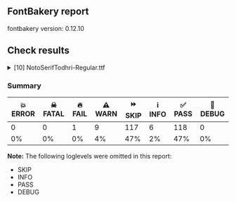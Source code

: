 ## FontBakery report

fontbakery version: 0.12.10





## Check results



<details><summary>[10] NotoSerifTodhri-Regular.ttf</summary>
<div>
<details>
    <summary>🔥 <b>FAIL</b> Check for presence of an ARTICLE.en_us.html file <a href="https://fontbakery.readthedocs.io/en/stable/fontbakery/checks/googlefonts.description.html#"></a></summary>
    <div>







* 🔥 **FAIL** <p>This is a Noto font but it lacks an ARTICLE.en_us.html file.</p>
 [code: missing-article]



* 🔥 **FAIL** <p>This is a Noto font but it lacks a DESCRIPTION.en_us.html file.</p>
 [code: missing-description]



</div>
</details>

<details>
    <summary>⚠️ <b>WARN</b> Check if each glyph has the recommended amount of contours. <a href="https://fontbakery.readthedocs.io/en/stable/fontbakery/checks/universal.html#"></a></summary>
    <div>







* ⚠️ **WARN** <p>This check inspects the glyph outlines and detects the total number of contours in each of them. The expected values are infered from the typical ammounts of contours observed in a large collection of reference font families. The divergences listed below may simply indicate a significantly different design on some of your glyphs. On the other hand, some of these may flag actual bugs in the font such as glyphs mapped to an incorrect codepoint. Please consider reviewing the design and codepoint assignment of these to make sure they are correct.</p>
<p>The following glyphs do not have the recommended number of contours:</p>
<pre><code>- Glyph name: aogonek	Contours detected: 3	Expected: 2

- Glyph name: Uogonek	Contours detected: 2	Expected: 1

- Glyph name: uogonek	Contours detected: 2	Expected: 1

- Glyph name: Euro	Contours detected: 3	Expected: 1 or 2

- Glyph name: Euro	Contours detected: 3	Expected: 1 or 2

- Glyph name: Uogonek	Contours detected: 2	Expected: 1

- Glyph name: aogonek	Contours detected: 3	Expected: 2

- Glyph name: uogonek	Contours detected: 2	Expected: 1
</code></pre>
 [code: contour-count]



</div>
</details>

<details>
    <summary>⚠️ <b>WARN</b> Check math signs have the same width. <a href="https://fontbakery.readthedocs.io/en/stable/fontbakery/checks/universal.html#"></a></summary>
    <div>







* ⚠️ **WARN** <p>The most common width is 559 among a set of 6 math glyphs.
The following math glyphs have a different width, though:</p>
<p>Width = 579:
minus</p>
 [code: width-outliers]



</div>
</details>

<details>
    <summary>⚠️ <b>WARN</b> Validate size, and resolution of article images, and ensure article page has minimum length and includes visual assets. <a href="https://fontbakery.readthedocs.io/en/stable/fontbakery/checks/googlefonts.article.html#"></a></summary>
    <div>







* ⚠️ **WARN** <p>Family metadata at fonts/NotoSerifTodhri/googlefonts/ttf does not have an article.</p>
 [code: lacks-article]



</div>
</details>

<details>
    <summary>⚠️ <b>WARN</b> Check for codepoints not covered by METADATA subsets. <a href="https://fontbakery.readthedocs.io/en/stable/fontbakery/checks/googlefonts.subsets.html#"></a></summary>
    <div>







* ⚠️ **WARN** <p>The following codepoints supported by the font are not covered by
any subsets defined in the font's metadata file, and will never
be served. You can solve this by either manually adding additional
subset declarations to METADATA.pb, or by editing the glyphset
definitions.</p>
<ul>
<li>U+02C7 CARON: try adding one of: canadian-aboriginal, yi, tifinagh</li>
<li>U+02C9 MODIFIER LETTER MACRON: not included in any glyphset definition</li>
<li>U+02D8 BREVE: try adding one of: canadian-aboriginal, yi</li>
<li>U+02D9 DOT ABOVE: try adding one of: canadian-aboriginal, yi</li>
<li>U+02DB OGONEK: try adding one of: canadian-aboriginal, yi</li>
<li>U+02DD DOUBLE ACUTE ACCENT: not included in any glyphset definition</li>
<li>U+0302 COMBINING CIRCUMFLEX ACCENT: try adding one of: math, coptic, tifinagh, cherokee</li>
<li>U+0305 COMBINING OVERLINE: try adding one of: math, coptic, gothic, elbasan, glagolitic</li>
<li>U+0306 COMBINING BREVE: try adding one of: old-permic, tifinagh</li>
<li>U+0307 COMBINING DOT ABOVE: try adding one of: tai-le, math, malayalam, coptic, syriac, old-permic, canadian-aboriginal, tifinagh</li>
<li>U+030A COMBINING RING ABOVE: try adding syriac</li>
<li>U+030B COMBINING DOUBLE ACUTE ACCENT: try adding one of: osage, cherokee</li>
<li>U+030C COMBINING CARON: try adding one of: tai-le, cherokee</li>
<li>U+0311 COMBINING INVERTED BREVE: try adding coptic</li>
<li>U+0326 COMBINING COMMA BELOW: not included in any glyphset definition</li>
<li>U+0327 COMBINING CEDILLA: not included in any glyphset definition</li>
<li>U+0328 COMBINING OGONEK: not included in any glyphset definition</li>
<li>U+035E COMBINING DOUBLE MACRON: try adding coptic</li>
<li>U+0361 COMBINING DOUBLE INVERTED BREVE: try adding coptic</li>
<li>U+25CC DOTTED CIRCLE: try adding one of: yi, sundanese, limbu, marchen, malayalam, kannada, phags-pa, bassa-vah, devanagari, tai-viet, khudawadi, kayah-li, miao, gurmukhi, hanifi-rohingya, grantha, nko, syriac, telugu, tirhuta, tifinagh, kaithi, mongolian, balinese, coptic, manichaean, new-tai-lue, pahawh-hmong, thai, khojki, dogra, hebrew, syloti-nagri, masaram-gondi, rejang, zanabazar-square, tai-tham, buhid, warang-citi, lao, math, khmer, mahajani, batak, duployan, mende-kikakui, tai-le, modi, tagalog, chakma, gujarati, kharoshthi, sinhala, tagbanwa, canadian-aboriginal, tibetan, ahom, mandaic, saurashtra, old-permic, thaana, newa, sogdian, osage, adlam, tamil, siddham, meetei-mayek, takri, myanmar, armenian, elbasan, lepcha, bengali, psalter-pahlavi, caucasian-albanian, hanunoo, gunjala-gondi, buginese, symbols, soyombo, wancho, music, bhaiksuki, oriya, javanese, cham, brahmi, sharada</li>
<li>U+105C0 : not included in any glyphset definition</li>
<li>U+105C1 : not included in any glyphset definition</li>
<li>U+105C2 : not included in any glyphset definition</li>
<li>U+105C3 : not included in any glyphset definition</li>
<li>U+105C4 : not included in any glyphset definition</li>
<li>U+105C5 : not included in any glyphset definition</li>
<li>U+105C6 : not included in any glyphset definition</li>
<li>U+105C7 : not included in any glyphset definition</li>
<li>U+105C8 : not included in any glyphset definition</li>
<li>U+105C9 : not included in any glyphset definition</li>
<li>U+105CA : not included in any glyphset definition</li>
<li>U+105CB : not included in any glyphset definition</li>
<li>U+105CC : not included in any glyphset definition</li>
<li>U+105CD : not included in any glyphset definition</li>
<li>U+105CE : not included in any glyphset definition</li>
<li>U+105CF : not included in any glyphset definition</li>
<li>U+105D0 : not included in any glyphset definition</li>
<li>U+105D1 : not included in any glyphset definition</li>
<li>U+105D2 : not included in any glyphset definition</li>
<li>U+105D3 : not included in any glyphset definition</li>
<li>U+105D4 : not included in any glyphset definition</li>
<li>U+105D5 : not included in any glyphset definition</li>
<li>U+105D6 : not included in any glyphset definition</li>
<li>U+105D7 : not included in any glyphset definition</li>
<li>U+105D8 : not included in any glyphset definition</li>
<li>U+105D9 : not included in any glyphset definition</li>
<li>U+105DA : not included in any glyphset definition</li>
<li>U+105DB : not included in any glyphset definition</li>
<li>U+105DC : not included in any glyphset definition</li>
<li>U+105DD : not included in any glyphset definition</li>
<li>U+105DE : not included in any glyphset definition</li>
<li>U+105DF : not included in any glyphset definition</li>
<li>U+105E0 : not included in any glyphset definition</li>
<li>U+105E1 : not included in any glyphset definition</li>
<li>U+105E2 : not included in any glyphset definition</li>
<li>U+105E3 : not included in any glyphset definition</li>
<li>U+105E4 : not included in any glyphset definition</li>
<li>U+105E5 : not included in any glyphset definition</li>
<li>U+105E6 : not included in any glyphset definition</li>
<li>U+105E7 : not included in any glyphset definition</li>
<li>U+105E8 : not included in any glyphset definition</li>
<li>U+105E9 : not included in any glyphset definition</li>
<li>U+105EA : not included in any glyphset definition</li>
<li>U+105EB : not included in any glyphset definition</li>
<li>U+105EC : not included in any glyphset definition</li>
<li>U+105ED : not included in any glyphset definition</li>
<li>U+105EE : not included in any glyphset definition</li>
<li>U+105EF : not included in any glyphset definition</li>
<li>U+105F0 : not included in any glyphset definition</li>
<li>U+105F1 : not included in any glyphset definition</li>
<li>U+105F2 : not included in any glyphset definition</li>
<li>U+105F3 : not included in any glyphset definition</li>
</ul>
<p>Or you can add the above codepoints to one of the subsets supported by the font: <code>latin</code>, <code>latin-ext</code></p>
 [code: unreachable-subsetting]



</div>
</details>

<details>
    <summary>⚠️ <b>WARN</b> Ensure soft_dotted characters lose their dot when combined with marks that replace the dot. <a href="https://fontbakery.readthedocs.io/en/stable/fontbakery/checks/shaping.html#"></a></summary>
    <div>







* ⚠️ **WARN** <p>The dot of soft dotted characters used in orthographies <em>must</em> disappear in the following strings: j̈ j̑ į̀ į́ į̂ į̃ į̄ į̌</p>
<p>The dot of soft dotted characters <em>should</em> disappear in other cases, for example: i̇ ȋ ị̇ ị̑ i̦̇ ȋ̦ i̧̇ ȋ̧ j̇ j̣̇ j̣̈ j̣̑ j̦̇ j̦̈ j̦̑ j̧̇ j̧̈ j̧̑ j̨̇ j̨̈</p>
<p>Your font fully covers the following languages that require the soft-dotted feature: Ebira (Latn, 2,200,000 speakers), Lithuanian (Latn, 2,357,094 speakers), Ekpeye (Latn, 226,000 speakers), Dutch (Latn, 31,709,104 speakers), Igbo (Latn, 27,823,640 speakers).</p>
<p>Your font does <em>not</em> cover the following languages that require the soft-dotted feature: Bafut (Latn, 158,146 speakers), Yala (Latn, 200,000 speakers), Nzakara (Latn, 50,000 speakers), Bete-Bendi (Latn, 100,000 speakers), Mfumte (Latn, 79,000 speakers), Kom (Latn, 360,685 speakers), Navajo (Latn, 166,319 speakers), Gulay (Latn, 250,478 speakers), Lugbara (Latn, 2,200,000 speakers), Ma’di (Latn, 584,000 speakers), Makaa (Latn, 221,000 speakers), Ijo, Southeast (Latn, 2,471,000 speakers), Aghem (Latn, 38,843 speakers), Vute (Latn, 21,000 speakers), Sar (Latn, 500,000 speakers), Koonzime (Latn, 40,000 speakers), Mundani (Latn, 34,000 speakers), Nateni (Latn, 100,000 speakers), Zapotec (Latn, 490,000 speakers), Belarusian (Cyrl, 10,064,517 speakers), Avokaya (Latn, 100,000 speakers), Ngbaka (Latn, 1,020,000 speakers), Cicipu (Latn, 44,000 speakers), Kpelle, Guinea (Latn, 622,000 speakers), South Central Banda (Latn, 244,000 speakers), Dii (Latn, 71,000 speakers), Basaa (Latn, 332,940 speakers), Dan (Latn, 1,099,244 speakers), Fur (Latn, 1,230,163 speakers), Ejagham (Latn, 120,000 speakers), Southern Kisi (Latn, 360,000 speakers), Mango (Latn, 77,000 speakers), Ukrainian (Cyrl, 29,273,587 speakers).</p>
 [code: soft-dotted]



</div>
</details>

<details>
    <summary>⚠️ <b>WARN</b> Are there any misaligned on-curve points? <a href="https://fontbakery.readthedocs.io/en/stable/fontbakery/checks/outline.html#"></a></summary>
    <div>







* ⚠️ **WARN** <p>The following glyphs have on-curve points which have potentially incorrect y coordinates:</p>
<pre><code>* ootodhri (U+105F3): X=325.0,Y=1.5 (should be at baseline 0?)

* ootodhri (U+105F3): X=548.5,Y=1.5 (should be at baseline 0?)

* etodhri (U+105CA): X=91.0,Y=713.5 (should be at cap-height 714?)

* shttodhri (U+105E1): X=312.0,Y=712.0 (should be at cap-height 714?)

* shttodhri (U+105E1): X=312.0,Y=712.0 (should be at cap-height 714?)

* shttodhri.part: X=337.0,Y=712.0 (should be at cap-height 714?)

* shttodhri.part: X=337.0,Y=712.0 (should be at cap-height 714?)

* acute (U+00B4): X=197.5,Y=713.0 (should be at cap-height 714?)

* acutecomb (U+0301): X=-144.5,Y=713.0 (should be at cap-height 714?)

* G (U+0047): X=519.0,Y=1.5 (should be at baseline 0?)

* Gbreve (U+011E): X=519.0,Y=1.5 (should be at baseline 0?)

* uni0122 (U+0122): X=519.0,Y=1.5 (should be at baseline 0?)

* Gdotaccent (U+0120): X=519.0,Y=1.5 (should be at baseline 0?)

* Oslash (U+00D8): X=454.5,Y=715.5 (should be at cap-height 714?)

* a (U+0061): X=182.0,Y=536.5 (should be at x-height 536?)

* aacute (U+00E1): X=387.5,Y=713.0 (should be at cap-height 714?)

* c (U+0063): X=360.0,Y=535.0 (should be at x-height 536?)

* cacute (U+0107): X=384.5,Y=713.0 (should be at cap-height 714?)

* comma (U+002C): X=114.0,Y=1.0 (should be at baseline 0?)

* eacute (U+00E9): X=388.5,Y=713.0 (should be at cap-height 714?)

* g (U+0067): X=161.0,Y=-0.5 (should be at baseline 0?)

* gbreve (U+011F): X=161.0,Y=-0.5 (should be at baseline 0?)

* uni0123 (U+0123): X=161.0,Y=-0.5 (should be at baseline 0?)

* gdotaccent (U+0121): X=161.0,Y=-0.5 (should be at baseline 0?)

* iacute (U+00ED): X=274.5,Y=713.0 (should be at cap-height 714?)

* nacute (U+0144): X=435.5,Y=713.0 (should be at cap-height 714?)

* nine (U+0039): X=139.0,Y=2.0 (should be at baseline 0?)

* oacute (U+00F3): X=407.5,Y=713.0 (should be at cap-height 714?)

* parenleft (U+0028): X=314.0,Y=715.0 (should be at cap-height 714?)

* parenright (U+0029): X=32.0,Y=715.0 (should be at cap-height 714?)

* q (U+0071): X=412.5,Y=0.5 (should be at baseline 0?)

* quotedblbase (U+201E): X=314.0,Y=1.0 (should be at baseline 0?)

* quotedblbase (U+201E): X=114.0,Y=1.0 (should be at baseline 0?)

* quotedblleft (U+201C): X=420.0,Y=715.0 (should be at cap-height 714?)

* quotedblleft (U+201C): X=220.0,Y=715.0 (should be at cap-height 714?)

* quoteleft (U+2018): X=220.0,Y=715.0 (should be at cap-height 714?)

* quotesinglbase (U+201A): X=114.0,Y=1.0 (should be at baseline 0?)

* racute (U+0155): X=339.5,Y=713.0 (should be at cap-height 714?)

* sacute (U+015B): X=335.5,Y=713.0 (should be at cap-height 714?)

* section (U+00A7): X=101.0,Y=2.0 (should be at baseline 0?)

* semicolon (U+003B): X=132.0,Y=1.0 (should be at baseline 0?)

* sterling (U+00A3): X=77.0,Y=1.0 (should be at baseline 0?)

* three (U+0033): X=334.5,Y=1.0 (should be at baseline 0?)

* uacute (U+00FA): X=421.5,Y=713.0 (should be at cap-height 714?)

* wacute (U+1E83): X=545.5,Y=713.0 (should be at cap-height 714?)

* yacute (U+00FD): X=403.5,Y=713.0 (should be at cap-height 714?)

* zacute (U+017A): X=366.5,Y=713.0 (should be at cap-height 714?)
</code></pre>
 [code: found-misalignments]



</div>
</details>

<details>
    <summary>⚠️ <b>WARN</b> Do any segments have colinear vectors? <a href="https://fontbakery.readthedocs.io/en/stable/fontbakery/checks/outline.html#"></a></summary>
    <div>







* ⚠️ **WARN** <p>The following glyphs have colinear vectors:</p>
<pre><code>* astodhri (U+105C1): L&lt;&lt;262.0,85.0&gt;--&lt;253.0,128.0&gt;&gt; -&gt; L&lt;&lt;253.0,128.0&gt;--&lt;185.0,381.0&gt;&gt;

* atodhri (U+105C0): L&lt;&lt;262.0,85.0&gt;--&lt;253.0,128.0&gt;&gt; -&gt; L&lt;&lt;253.0,128.0&gt;--&lt;185.0,381.0&gt;&gt;

* dtodhri (U+105C6): L&lt;&lt;306.0,647.0&gt;--&lt;322.0,588.0&gt;&gt; -&gt; L&lt;&lt;322.0,588.0&gt;--&lt;519.0,0.0&gt;&gt;

* dtodhri (U+105C6): L&lt;&lt;93.0,0.0&gt;--&lt;290.0,588.0&gt;&gt; -&gt; L&lt;&lt;290.0,588.0&gt;--&lt;306.0,647.0&gt;&gt;

* ghtodhri (U+105EE): L&lt;&lt;349.0,67.0&gt;--&lt;339.0,108.0&gt;&gt; -&gt; L&lt;&lt;339.0,108.0&gt;--&lt;207.0,502.0&gt;&gt;

* ghtodhri (U+105EE): L&lt;&lt;484.0,479.0&gt;--&lt;359.0,108.0&gt;&gt; -&gt; L&lt;&lt;359.0,108.0&gt;--&lt;349.0,67.0&gt;&gt;

* njantodhri (U+105D9): L&lt;&lt;262.0,85.0&gt;--&lt;253.0,128.0&gt;&gt; -&gt; L&lt;&lt;253.0,128.0&gt;--&lt;185.0,381.0&gt;&gt;

* ntodhri (U+105D8): L&lt;&lt;262.0,84.0&gt;--&lt;253.0,128.0&gt;&gt; -&gt; L&lt;&lt;253.0,128.0&gt;--&lt;144.0,536.0&gt;&gt;

* ntodhri (U+105D8): L&lt;&lt;381.0,536.0&gt;--&lt;271.0,128.0&gt;&gt; -&gt; L&lt;&lt;271.0,128.0&gt;--&lt;262.0,84.0&gt;&gt;
</code></pre>
 [code: found-colinear-vectors]



</div>
</details>

<details>
    <summary>⚠️ <b>WARN</b> Check the direction of the outermost contour in each glyph <a href="https://fontbakery.readthedocs.io/en/stable/fontbakery/checks/outline.html#"></a></summary>
    <div>







* ⚠️ **WARN** <p>The following glyphs have a counter-clockwise outer contour:</p>
<pre><code>* Aacute (U+00C1) has a counter-clockwise outer contour

* Amacron (U+0100) has a counter-clockwise outer contour

* Cacute (U+0106) has a counter-clockwise outer contour

* Eacute (U+00C9) has a counter-clockwise outer contour

* Emacron (U+0112) has a counter-clockwise outer contour

* Iacute (U+00CD) has a counter-clockwise outer contour

* Imacron (U+012A) has a counter-clockwise outer contour

* Lacute (U+0139) has a counter-clockwise outer contour

* Nacute (U+0143) has a counter-clockwise outer contour

* Oacute (U+00D3) has a counter-clockwise outer contour

* Racute (U+0154) has a counter-clockwise outer contour

* Sacute (U+015A) has a counter-clockwise outer contour

* Uacute (U+00DA) has a counter-clockwise outer contour

* Umacron (U+016A) has a counter-clockwise outer contour

* Wacute (U+1E82) has a counter-clockwise outer contour

* Yacute (U+00DD) has a counter-clockwise outer contour

* Zacute (U+0179) has a counter-clockwise outer contour

* aacute (U+00E1) has a counter-clockwise outer contour

* acute (U+00B4) has a counter-clockwise outer contour

* acutecomb (U+0301) has a counter-clockwise outer contour

* amacron (U+0101) has a counter-clockwise outer contour

* astodhri (U+105C1) has a counter-clockwise outer contour

* astodhri (U+105C1) has a counter-clockwise outer contour

* astodhri.part has a counter-clockwise outer contour

* atodhri (U+105C0) has a counter-clockwise outer contour

* btodhri (U+105C2) has a counter-clockwise outer contour

* cacute (U+0107) has a counter-clockwise outer contour

* catodhri.part has a counter-clockwise outer contour

* chtodhri (U+105C5) has a counter-clockwise outer contour

* ctodhri (U+105C4) has a counter-clockwise outer contour

* ctodhri (U+105C4) has a counter-clockwise outer contour

* dblmacroncomb (U+035E) has a counter-clockwise outer contour

* dhtodhri (U+105C8) has a counter-clockwise outer contour

* diaeresiscomb (U+0308) has a counter-clockwise outer contour

* diaeresiscomb (U+0308) has a counter-clockwise outer contour

* dotabovecomb (U+0307) has a counter-clockwise outer contour

* dotabovemod (U+02D9) has a counter-clockwise outer contour

* dotbelowcomb (U+0323) has a counter-clockwise outer contour

* dtodhri (U+105C6) has a counter-clockwise outer contour

* eacute (U+00E9) has a counter-clockwise outer contour

* eitodhri (U+105C9) has a counter-clockwise outer contour

* eitodhri (U+105C9) has a counter-clockwise outer contour

* emacron (U+0113) has a counter-clockwise outer contour

* etodhri (U+105CA) has a counter-clockwise outer contour

* ftodhri (U+105CB) has a counter-clockwise outer contour

* ghtodhri (U+105EE) has a counter-clockwise outer contour

* gjtodhri (U+105CE) has a counter-clockwise outer contour

* gravecomb (U+0300) has a counter-clockwise outer contour

* gtodhri (U+105CC) has a counter-clockwise outer contour

* hjtodhri (U+105D1) has a counter-clockwise outer contour

* htodhri (U+105D0) has a counter-clockwise outer contour

* iacute (U+00ED) has a counter-clockwise outer contour

* imacron (U+012B) has a counter-clockwise outer contour

* itodhri (U+105D2) has a counter-clockwise outer contour

* jtodhri (U+105D3) has a counter-clockwise outer contour

* jytodhri (U+105EB) has a counter-clockwise outer contour

* jytodhri.part has a counter-clockwise outer contour

* khtodhri (U+105F1) has a counter-clockwise outer contour

* ktodhri (U+105D4) has a counter-clockwise outer contour

* lacute (U+013A) has a counter-clockwise outer contour

* lltodhri (U+105D6) has a counter-clockwise outer contour

* ltodhri (U+105D5) has a counter-clockwise outer contour

* macronmod (U+02C9) has a counter-clockwise outer contour

* mbtodhri (U+105C3) has a counter-clockwise outer contour

* mtodhri (U+105D7) has a counter-clockwise outer contour

* nacute (U+0144) has a counter-clockwise outer contour

* ndtodhri (U+105C7) has a counter-clockwise outer contour

* ngjtodhri (U+105CF) has a counter-clockwise outer contour

* ngtodhri (U+105CD) has a counter-clockwise outer contour

* ngtodhri.Part has a counter-clockwise outer contour

* njantodhri (U+105D9) has a counter-clockwise outer contour

* njantodhri (U+105D9) has a counter-clockwise outer contour

* njantodhri.Part has a counter-clockwise outer contour

* ntodhri (U+105D8) has a counter-clockwise outer contour

* nxhtodhri (U+105E9) has a counter-clockwise outer contour

* nxhtodhri (U+105E9) has a counter-clockwise outer contour

* nxhtodhri.part has a counter-clockwise outer contour

* nxtodhri (U+105E7) has a counter-clockwise outer contour

* oacute (U+00F3) has a counter-clockwise outer contour

* ootodhri (U+105F3) has a counter-clockwise outer contour

* otodhri (U+105DA) has a counter-clockwise outer contour

* pstodhri (U+105F2) has a counter-clockwise outer contour

* ptodhri (U+105DB) has a counter-clockwise outer contour

* qtodhri (U+105DC) has a counter-clockwise outer contour

* racute (U+0155) has a counter-clockwise outer contour

* rrtodhri (U+105DE) has a counter-clockwise outer contour

* rtodhri (U+105DD) has a counter-clockwise outer contour

* sacute (U+015B) has a counter-clockwise outer contour

* shtodhri (U+105E0) has a counter-clockwise outer contour

* shttodhri (U+105E1) has a counter-clockwise outer contour

* shttodhri.part has a counter-clockwise outer contour

* skantodhri (U+105F0) has a counter-clockwise outer contour

* stodhri (U+105DF) has a counter-clockwise outer contour

* sttodhri (U+105EF) has a counter-clockwise outer contour

* thtodhri (U+105E3) has a counter-clockwise outer contour

* ttodhri (U+105E2) has a counter-clockwise outer contour

* uacute (U+00FA) has a counter-clockwise outer contour

* umacron (U+016B) has a counter-clockwise outer contour

* uni0304 (U+0304) has a counter-clockwise outer contour

* uni0305 (U+0305) has a counter-clockwise outer contour

* uni0311 (U+0311) has a counter-clockwise outer contour

* uni0361 (U+0361) has a counter-clockwise outer contour

* uni25CC (U+25CC) has a counter-clockwise outer contour

* uni25CC (U+25CC) has a counter-clockwise outer contour

* uni25CC (U+25CC) has a counter-clockwise outer contour

* uni25CC (U+25CC) has a counter-clockwise outer contour

* uni25CC (U+25CC) has a counter-clockwise outer contour

* uni25CC (U+25CC) has a counter-clockwise outer contour

* uni25CC (U+25CC) has a counter-clockwise outer contour

* uni25CC (U+25CC) has a counter-clockwise outer contour

* uni25CC (U+25CC) has a counter-clockwise outer contour

* uni25CC (U+25CC) has a counter-clockwise outer contour

* uni25CC (U+25CC) has a counter-clockwise outer contour

* uni25CC (U+25CC) has a counter-clockwise outer contour

* uni25CC (U+25CC) has a counter-clockwise outer contour

* uni25CC (U+25CC) has a counter-clockwise outer contour

* uni25CC (U+25CC) has a counter-clockwise outer contour

* uni25CC (U+25CC) has a counter-clockwise outer contour

* utodhri (U+105E4) has a counter-clockwise outer contour

* utodhri (U+105E4) has a counter-clockwise outer contour

* vtodhri (U+105E5) has a counter-clockwise outer contour

* wacute (U+1E83) has a counter-clockwise outer contour

* xhtodhri (U+105E8) has a counter-clockwise outer contour

* xtodhri (U+105E6) has a counter-clockwise outer contour

* yacute (U+00FD) has a counter-clockwise outer contour

* ytodhri (U+105EA) has a counter-clockwise outer contour

* zacute (U+017A) has a counter-clockwise outer contour

* zhtodhri (U+105ED) has a counter-clockwise outer contour

* ztodhri (U+105EC) has a counter-clockwise outer contour
</code></pre>
 [code: ccw-outer-contour]



</div>
</details>

<details>
    <summary>⚠️ <b>WARN</b> Ensure fonts have ScriptLangTags declared on the 'meta' table. <a href="https://fontbakery.readthedocs.io/en/stable/fontbakery/checks/googlefonts.meta.html#"></a></summary>
    <div>







* ⚠️ **WARN** <p>This font file does not have a 'meta' table.</p>
 [code: lacks-meta-table]



</div>
</details>
</div>
</details>




### Summary

| 💥 ERROR | ☠ FATAL | 🔥 FAIL | ⚠️ WARN | ⏩ SKIP | ℹ️ INFO | ✅ PASS | 🔎 DEBUG | 
| ---|---|---|---|---|---|---|---|
| 0 | 0 | 1 | 9 | 117 | 6 | 118 | 0 | 
| 0% | 0% | 0% | 4% | 47% | 2% | 47% | 0% | 



**Note:** The following loglevels were omitted in this report:


* SKIP
* INFO
* PASS
* DEBUG
